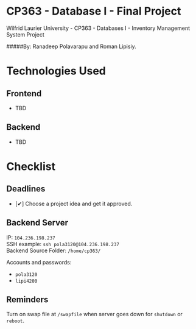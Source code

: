 CP363 - Database I - Final Project
==================

Wilfrid Laurier University - CP363 - Databases I - Inventory Management System Project

#####By: Ranadeep Polavarapu and Roman Lipisiy.


Technologies Used
==================
Frontend
-------------
* TBD

Backend
-------------
* TBD

Checklist
=========
Deadlines
-------------
*  [✔] Choose a project idea and get it approved.

Backend Server
-------------
IP: `104.236.198.237`  
SSH example: `ssh pola3120@104.236.198.237`  
Backend Source Folder: `/home/cp363/`  

Accounts and passwords:  
*	`pola3120`  
*	`lipi4200`  

Reminders
--------
Turn on swap file at `/swapfile` when server goes down for `shutdown` or `reboot`.
